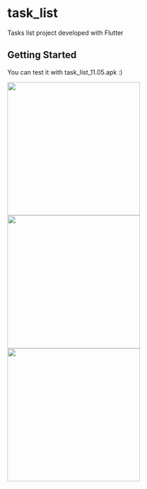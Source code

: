 # task_list

Tasks list project developed with Flutter

## Getting Started
You can test it with task_list_11.05.apk :)

<img src="https://github.com/gokssu/Task-List/assets/26454080/b8bed61c-d775-4d8c-ae6d-e1968bd3137f" width="300">
<img src="https://github.com/gokssu/Task-List/assets/26454080/42d0c311-c61c-4056-b819-d58de94928fc" width="300">
<img src="https://github.com/gokssu/favorite_books/assets/26454080/107cd67e-c962-4bde-8521-f3f9b52f90c7" width="300">
